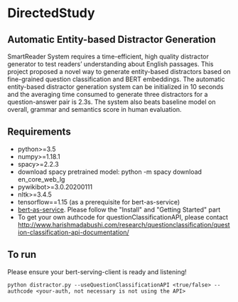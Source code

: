 # DirectedStudy

## Automatic Entity-based Distractor Generation

SmartReader System requires a time-efficient, high quality distractor generator to test readers’ understanding about English passages. This project proposed a novel way to generate entity-based distractors based on fine-grained question classification and BERT embeddings. The automatic entity-based distractor generation system can be initialized in 10 seconds and the averaging time consumed to generate three distractors for a question-answer pair is 2.3s. The system also beats baseline model on overall, grammar and semantics score in human evaluation.

## Requirements

- python>=3.5
- numpy>=1.18.1
- spacy>=2.2.3
- download spacy pretrained model: python -m spacy download en_core_web_lg
- pywikibot>=3.0.20200111
- nltk>=3.4.5
- tensorflow==1.15 (as a prerequisite for bert-as-service)
- [bert-as-service](https://github.com/hanxiao/bert-as-service). Please follow the "Install" and "Getting Started" part
- To get your own authcode for questionClassificationAPI, please contact http://www.harishmadabushi.com/research/questionclassification/question-classification-api-documentation/

## To run
Please ensure your bert-serving-client is ready and listening!
```
python distractor.py --useQuestionClassificationAPI <true/false> --authcode <your-auth, not necessary is not using the API>
```


